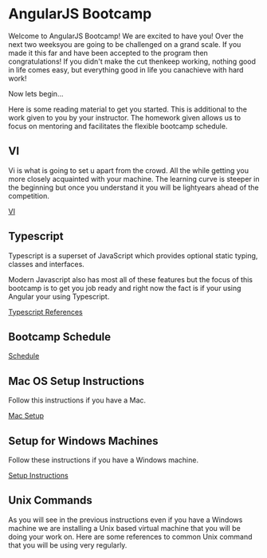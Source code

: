 # AngularJS Bootcamp

Welcome to AngularJS Bootcamp! We are excited to have you! Over the next two weeksyou are going to be challenged on a grand scale. If you made it this far and have been accepted to the program then congratulations! If you didn't make the cut thenkeep working, nothing good in life comes easy, but everything good in life you canachieve with hard work!

Now lets begin...

Here is some reading material to get you started. This is additional to the work given to you by your instructor. The homework given allows us to focus on mentoring and facilitates the flexible bootcamp schedule.

## VI

Vi is what is going to set u apart from the crowd. All the while getting you more closely acquainted with your machine. The learning curve is steeper in the beginning but once you understand it you will be lightyears ahead of the competition.

[VI](./references/VI.md)

## Typescript

Typescript is a superset of JavaScript which provides optional static typing, classes and interfaces.

Modern Javascript also has most all of these features but the focus of this bootcamp is to get you job ready and right now the fact is if your using Angular your using Typescript.

[Typescript References](./references/TYPESCRIPT.md)

## Bootcamp Schedule

[Schedule](./references/SCHEDULE.md)

## Mac OS Setup Instructions

Follow this instructions if you have a Mac.

[Mac Setup](./references/MAC_SETUP.md)

## Setup for Windows Machines 

Follow these instructions if you have a Windows machine.

[Setup Instructions](./references/SETUP.md)

## Unix Commands

As you will see in the previous instructions even if you have a Windows machine we are installing a Unix based virtual machine that you will be doing your work on. Here are some references to common Unix command that you will be using very regularly.

[](./references/UNIX.md)
